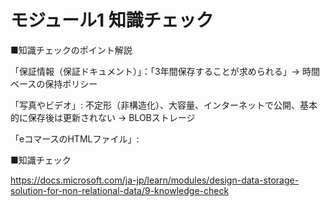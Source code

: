 # モジュール1 知識チェック

■知識チェックのポイント解説

「保証情報（保証ドキュメント）」：「3年間保存することが求められる」→ 時間ベースの保持ポリシー

「写真やビデオ」: 不定形（非構造化）、大容量、インターネットで公開、基本的に保存後は更新されない → BLOBストレージ

「eコマースのHTMLファイル」: 

■知識チェック

https://docs.microsoft.com/ja-jp/learn/modules/design-data-storage-solution-for-non-relational-data/9-knowledge-check
